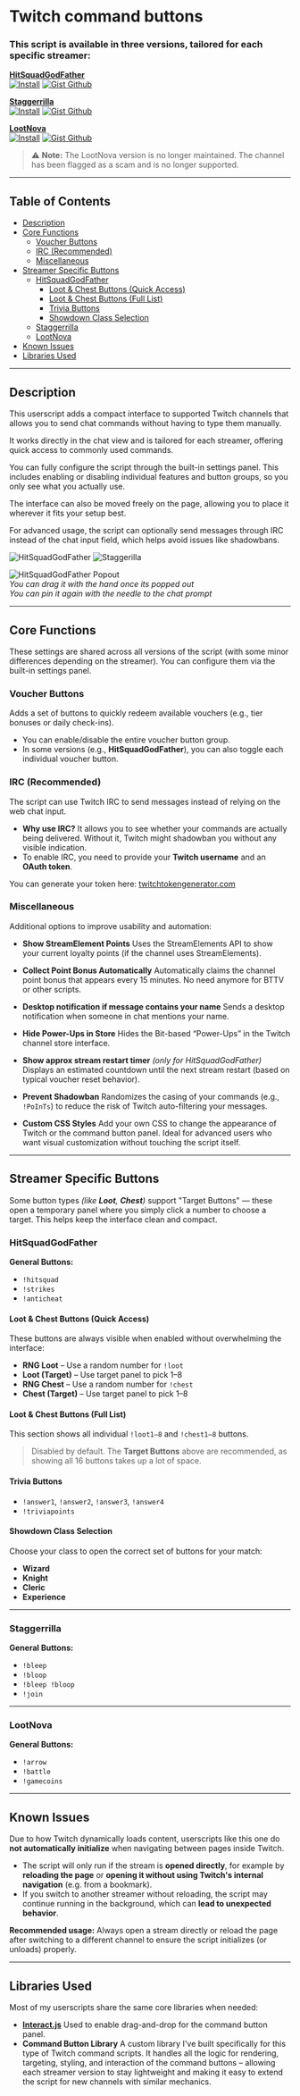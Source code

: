 # Twitch command buttons

### This script is available in three versions, tailored for each specific streamer:

**[HitSquadGodFather](https://www.twitch.tv/hitsquadgodfather)**<br>
[![Install](https://img.shields.io/badge/install-userscript-purple?style=for-the-badge&logo=tampermonkey)](https://gist.github.com/Kurotaku-sama/bf8fef7e64b6954d6fad35f3682acc5e/raw/Twitch%2520hitsquadgodfather%2520command%2520buttons.user.js) [![Gist Github](https://img.shields.io/badge/gist-github-purple?style=for-the-badge&logo=github)](https://gist.github.com/Kurotaku-sama/bf8fef7e64b6954d6fad35f3682acc5e)

 **[Staggerrilla](https://www.twitch.tv/staggerrilla)**<br>
[![Install](https://img.shields.io/badge/install-userscript-purple?style=for-the-badge&logo=tampermonkey)](https://gist.github.com/Kurotaku-sama/090f27bf20be879ddd5d0de88af3ac7f/raw/Twitch%2520staggerrilla%2520command%2520buttons.user.js) [![Gist Github](https://img.shields.io/badge/gist-github-purple?style=for-the-badge&logo=github)](https://gist.github.com/Kurotaku-sama/090f27bf20be879ddd5d0de88af3ac7f)

 **[LootNova](https://www.twitch.tv/lootnova)**<br>
[![Install](https://img.shields.io/badge/install-userscript-orange?style=for-the-badge&logo=tampermonkey)](https://gist.github.com/Kurotaku-sama/2386f720b0b7740410fbcb15f86ac147/raw/Twitch%2520LootNova%2520command%2520buttons.user.js) [![Gist Github](https://img.shields.io/badge/gist-github-orange?style=for-the-badge&logo=github)](https://gist.github.com/Kurotaku-sama/2386f720b0b7740410fbcb15f86ac147)

> ⚠️ **Note:** The LootNova version is no longer maintained. The channel has been flagged as a scam and is no longer supported.

---

## Table of Contents

- [Description](#description)
- [Core Functions](#core-functions)
  - [Voucher Buttons](#voucher-buttons)
  - [IRC (Recommended)](#irc-recommended)
  - [Miscellaneous](#miscellaneous)
- [Streamer Specific Buttons](#streamer-specific-buttons)
  - [HitSquadGodFather](#hitsquadgodfather)
    - [Loot & Chest Buttons (Quick Access)](#loot--chest-buttons-quick-access)
    - [Loot & Chest Buttons (Full List)](#loot--chest-buttons-full-list)
    - [Trivia Buttons](#trivia-buttons)
    - [Showdown Class Selection](#showdown-class-selection)
  - [Staggerrilla](#staggerrilla)
  - [LootNova](#lootnova)
- [Known Issues](#known-issues)
- [Libraries Used](#libraries-used)

---

## Description

This userscript adds a compact interface to supported Twitch channels that allows you to send chat commands without having to type them manually.

It works directly in the chat view and is tailored for each streamer, offering quick access to commonly used commands.

You can fully configure the script through the built-in settings panel. This includes enabling or disabling individual features and button groups, so you only see what you actually use.

The interface can also be moved freely on the page, allowing you to place it wherever it fits your setup best.

For advanced usage, the script can optionally send messages through IRC instead of the chat input field, which helps avoid issues like shadowbans.


![HitSquadGodFather](hitsquadgodfather.png) ![Staggerilla](staggerilla.png)

![HitSquadGodFather Popout](hitsquadgodfather_popout.png)<br>
*You can drag it with the hand once its popped out*<br>
*You can pin it again with the needle to the chat prompt*

---

## Core Functions

These settings are shared across all versions of the script (with some minor differences depending on the streamer). You can configure them via the built-in settings panel.

### Voucher Buttons

Adds a set of buttons to quickly redeem available vouchers (e.g., tier bonuses or daily check-ins).

- You can enable/disable the entire voucher button group.
- In some versions (e.g., **HitSquadGodFather**), you can also toggle each individual voucher button.

### IRC (Recommended)

The script can use Twitch IRC to send messages instead of relying on the web chat input.

- **Why use IRC?** It allows you to see whether your commands are actually being delivered. Without it, Twitch might shadowban you without any visible indication.
- To enable IRC, you need to provide your **Twitch username** and an **OAuth token**.

You can generate your token here: [twitchtokengenerator.com](https://twitchtokengenerator.com)

### Miscellaneous

Additional options to improve usability and automation:

- **Show StreamElement Points**
  Uses the StreamElements API to show your current loyalty points (if the channel uses StreamElements).

- **Collect Point Bonus Automatically**
  Automatically claims the channel point bonus that appears every 15 minutes. No need anymore for BTTV or other scripts.

- **Desktop notification if message contains your name**
  Sends a desktop notification when someone in chat mentions your name.

- **Hide Power-Ups in Store**
  Hides the Bit-based “Power-Ups” in the Twitch channel store interface.

- **Show approx stream restart timer** *(only for HitSquadGodFather)*
  Displays an estimated countdown until the next stream restart (based on typical voucher reset behavior).

- **Prevent Shadowban**
  Randomizes the casing of your commands (e.g., `!PoInTs`) to reduce the risk of Twitch auto-filtering your messages.

- **Custom CSS Styles**
  Add your own CSS to change the appearance of Twitch or the command button panel. Ideal for advanced users who want visual customization without touching the script itself.

---

## Streamer Specific Buttons

Some button types *(like **Loot**, **Chest**)* support "Target Buttons" — these open a temporary panel where you simply click a number to choose a target.
This helps keep the interface clean and compact.

### HitSquadGodFather

**General Buttons:**
- `!hitsquad`
- `!strikes`
- `!anticheat`

#### Loot & Chest Buttons (Quick Access)

These buttons are always visible when enabled without overwhelming the interface:

- **RNG Loot** – Use a random number for `!loot`
- **Loot (Target)** – Use target panel to pick 1–8
- **RNG Chest** – Use a random number for `!chest`
- **Chest (Target)** – Use target panel to pick 1–8

#### Loot & Chest Buttons (Full List)

This section shows all individual `!loot1–8` and `!chest1–8` buttons.

> Disabled by default. The **Target Buttons** above are recommended, as showing all 16 buttons takes up a lot of space.

#### Trivia Buttons
- `!answer1`, `!answer2`, `!answer3`, `!answer4`
- `!triviapoints`

#### Showdown Class Selection
Choose your class to open the correct set of buttons for your match:
- **Wizard**
- **Knight**
- **Cleric**
- **Experience**

---

### Staggerrilla

**General Buttons:**
- `!bleep`
- `!bloop`
- `!bleep !bloop`
- `!join`

---

### LootNova

**General Buttons:**
- `!arrow`
- `!battle`
- `!gamecoins`

---

## Known Issues

Due to how Twitch dynamically loads content, userscripts like this one do **not automatically initialize** when navigating between pages inside Twitch.

- The script will only run if the stream is **opened directly**, for example by **reloading the page** or **opening it without using Twitch's internal navigation** (e.g. from a bookmark).
- If you switch to another streamer without reloading, the script may continue running in the background, which can **lead to unexpected behavior**.

**Recommended usage:**
Always open a stream directly or reload the page after switching to a different channel to ensure the script initializes (or unloads) properly.

---

## Libraries Used

Most of my userscripts share the same core libraries when needed:

- **[Interact.js](https://interactjs.io/)**
  Used to enable drag-and-drop for the command button panel.
- **Command Button Library**
  A custom library I've built specifically for this type of Twitch command scripts.
  It handles all the logic for rendering, targeting, styling, and interaction of the command buttons –
  allowing each streamer version to stay lightweight and making it easy to extend the script for new channels with similar mechanics.